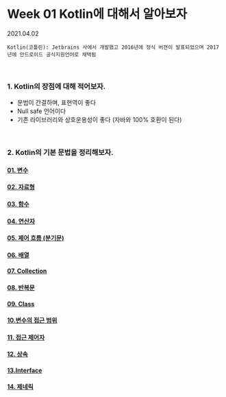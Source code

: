 # Week 01 Kotlin에 대해서 알아보자

2021.04.02

`Kotlin(코틀린): Jetbrains 사에서 개발했고 2016년에 정식 버젼이 발표되었으며 2017년에 안드로이드 공식지원언어로 채택됨`

<br>

### 1. Kotlin의 장점에 대해 적어보자.

* 문법이 간결하며, 표현역이 좋다
* Null safe 언어이다
* 기존 라이브러리와 상호운용성이 좋다 (자바와 100% 호환이 된다)

<br>

### 2. Kotlin의 기본 문법을 정리해보자.

#### [01. 변수](https://github.com/hyunmin0317/LOOKIE_FRONT_2021/blob/master/hyunmin/week01/Kotlin_BasicSyntax/chap02-01.md)

#### [02. 자료형](https://github.com/hyunmin0317/LOOKIE_FRONT_2021/blob/master/hyunmin/week01/Kotlin_BasicSyntax/chap02-02.md)

#### [03. 함수](https://github.com/hyunmin0317/LOOKIE_FRONT_2021/blob/master/hyunmin/week01/Kotlin_BasicSyntax/chap02-03.md)

#### [04. 연산자](https://github.com/hyunmin0317/LOOKIE_FRONT_2021/blob/master/hyunmin/week01/Kotlin_BasicSyntax/chap02-04.md)

#### [05. 제어 흐름 (분기문)](https://github.com/hyunmin0317/LOOKIE_FRONT_2021/blob/master/hyunmin/week01/Kotlin_BasicSyntax/chap02-05.md)

#### [06. 배열](https://github.com/hyunmin0317/LOOKIE_FRONT_2021/blob/master/hyunmin/week01/Kotlin_BasicSyntax/chap02-06.md)

#### [07. Collection](https://github.com/hyunmin0317/LOOKIE_FRONT_2021/blob/master/hyunmin/week01/Kotlin_BasicSyntax/chap02-07.md)

#### [08. 반복문](https://github.com/hyunmin0317/LOOKIE_FRONT_2021/blob/master/hyunmin/week01/Kotlin_BasicSyntax/chap02-08.md)

#### [09. Class](https://github.com/hyunmin0317/LOOKIE_FRONT_2021/blob/master/hyunmin/week01/Kotlin_BasicSyntax/chap02-09.md)

#### [10.변수의 접근 범위](https://github.com/hyunmin0317/LOOKIE_FRONT_2021/blob/master/hyunmin/week01/Kotlin_BasicSyntax/chap02-10.md)

#### [11. 접근 제어자](https://github.com/hyunmin0317/LOOKIE_FRONT_2021/blob/master/hyunmin/week01/Kotlin_BasicSyntax/chap02-11.md)

#### [12. 상속](https://github.com/hyunmin0317/LOOKIE_FRONT_2021/blob/master/hyunmin/week01/Kotlin_BasicSyntax/chap02-12.md)

#### [13.Interface](https://github.com/hyunmin0317/LOOKIE_FRONT_2021/blob/master/hyunmin/week01/Kotlin_BasicSyntax/chap02-13.md)

#### [14. 제네릭](https://github.com/hyunmin0317/LOOKIE_FRONT_2021/blob/master/hyunmin/week01/Kotlin_BasicSyntax/chap02-14.md)
